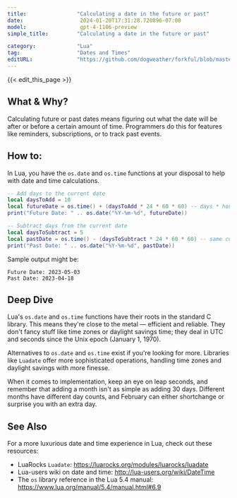 ```yaml
---
title:                "Calculating a date in the future or past"
date:                  2024-01-20T17:31:28.720896-07:00
model:                 gpt-4-1106-preview
simple_title:         "Calculating a date in the future or past"

category:             "Lua"
tag:                  "Dates and Times"
editURL:              "https://github.com/dogweather/forkful/blob/master/content/en/lua/calculating-a-date-in-the-future-or-past.md"
---
```


{{< edit_this_page >}}

## What & Why?
Calculating future or past dates means figuring out what the date will be after or before a certain amount of time. Programmers do this for features like reminders, subscriptions, or to track past events.

## How to:

In Lua, you have the `os.date` and `os.time` functions at your disposal to help with date and time calculations.

```Lua
-- Add days to the current date
local daysToAdd = 10
local futureDate = os.time() + (daysToAdd * 24 * 60 * 60) -- days * hours * minutes * seconds
print("Future Date: " .. os.date("%Y-%m-%d", futureDate))

-- Subtract days from the current date
local daysToSubtract = 5
local pastDate = os.time() - (daysToSubtract * 24 * 60 * 60) -- same conversion as above
print("Past Date: " .. os.date("%Y-%m-%d", pastDate))
```

Sample output might be:
```
Future Date: 2023-05-03
Past Date: 2023-04-18
```

## Deep Dive

Lua's `os.date` and `os.time` functions have their roots in the standard C library. This means they're close to the metal — efficient and reliable. They don't fancy stuff like time zones or daylight savings time; they deal in UTC and seconds since the Unix epoch (January 1, 1970).

Alternatives to `os.date` and `os.time` exist if you're looking for more. Libraries like `Luadate` offer more sophisticated operations, handling time zones and daylight savings with more finesse.

When it comes to implementation, keep an eye on leap seconds, and remember that adding a month isn't as simple as adding 30 days. Different months have different day counts, and February can either shortchange or surprise you with an extra day.

## See Also

For a more luxurious date and time experience in Lua, check out these resources:

- LuaRocks `Luadate`: https://luarocks.org/modules/luarocks/luadate
- Lua-users wiki on date and time: http://lua-users.org/wiki/DateTime
- The `os` library reference in the Lua 5.4 manual: https://www.lua.org/manual/5.4/manual.html#6.9
